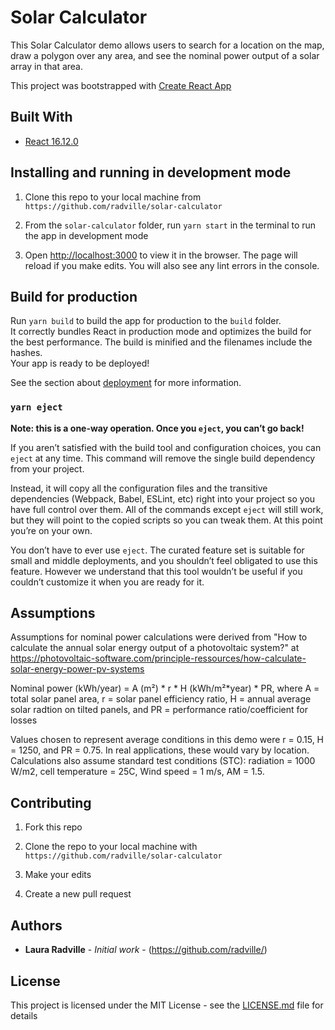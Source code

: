 # Solar Calculator
This Solar Calculator demo allows users to search for a location on the map, draw a polygon over any area, and see the nominal power output of a solar array in that area.

This project was bootstrapped with [Create React App](https://github.com/facebook/create-react-app)

## Built With

* [React 16.12.0](https://reactjs.org/)


## Installing and running in development mode

1. Clone this repo to your local machine from `https://github.com/radville/solar-calculator` 

2. From the `solar-calculator` folder, run `yarn start` in the terminal to run the app in development mode

3. Open [http://localhost:3000](http://localhost:3000) to view it in the browser. The page will reload if you make edits. You will also see any lint errors in the console.


## Build for production

Run `yarn build` to build the app for production to the `build` folder.<br />
It correctly bundles React in production mode and optimizes the build for the best performance.
The build is minified and the filenames include the hashes.<br />
Your app is ready to be deployed!

See the section about [deployment](https://facebook.github.io/create-react-app/docs/deployment) for more information.

### `yarn eject`

**Note: this is a one-way operation. Once you `eject`, you can’t go back!**

If you aren’t satisfied with the build tool and configuration choices, you can `eject` at any time. This command will remove the single build dependency from your project.

Instead, it will copy all the configuration files and the transitive dependencies (Webpack, Babel, ESLint, etc) right into your project so you have full control over them. All of the commands except `eject` will still work, but they will point to the copied scripts so you can tweak them. At this point you’re on your own.

You don’t have to ever use `eject`. The curated feature set is suitable for small and middle deployments, and you shouldn’t feel obligated to use this feature. However we understand that this tool wouldn’t be useful if you couldn’t customize it when you are ready for it.

## Assumptions
Assumptions for nominal power calculations were derived from "How to calculate the annual solar energy output of a photovoltaic system?" at https://photovoltaic-software.com/principle-ressources/how-calculate-solar-energy-power-pv-systems
    
Nominal power (kWh/year) = A (m²) * r * H (kWh/m²*year) * PR,
where A = total solar panel area, r = solar panel efficiency ratio, H = annual average solar radtion on tilted panels, and PR = performance ratio/coefficient for losses

Values chosen to represent average conditions in this demo were r = 0.15, H = 1250, and PR = 0.75. In real applications, these would vary by location. Calculations also assume standard test conditions (STC): radiation = 1000 W/m2, cell temperature = 25C, Wind speed = 1 m/s, AM = 1.5.

## Contributing

1. Fork this repo

2. Clone the repo to your local machine with `https://github.com/radville/solar-calculator`

3. Make your edits

4. Create a new pull request


## Authors

* **Laura Radville** - *Initial work* - (https://github.com/radville/)


## License

This project is licensed under the MIT License - see the [LICENSE.md](LICENSE.md) file for details